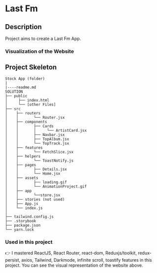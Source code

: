 # Last Fm

<!-- ### Check The Live Website ➡️ [Live Website](https://sekunev-last-fm.netlify.app/) -->

## Description

Project aims to create a Last Fm App.

### Visualization of the Website

<!-- ![image](https://github.com/Sekunev/last-fm/blob/main/src/assest/AnimationProject.gif) -->

## Project Skeleton

```
Stock App (folder)
|
|----readme.md
SOLUTION
├── public
│     ├── index.html
│     └── [other Files]
├── src
│    ├── routers
│    │       └── Router.jsx
│    ├── components
│    │       ├── Cards
│    │       │     └── ArtistCard.jsx
│    │       ├── Navbar.jsx
│    │       ├── TopAlbum.jsx
│    │       └── TopTrack.jsx
│    ├── features
│    │       └── FetchSlice.jsx
│    ├── helpers
│    │       └── ToastNotify.js
│    ├── pages
│    │       ├── Details.jsx
│    │       └── Home.jsx
│    ├── assets
│    │       ├── loading.gif
│    │       └── AnimationProject.gif
│    ├── app
│    │       └──store.jsx
│    ├── stories (not used)
│    ├── App.js
│    └── index.js
│
├── tailwind.config.js
├── .storybook
├── package.json
└── yarn.lock
```

### Used in this project

👉 I mastered ReactJS, React Router, react-dom, Reduxjs/toolkit, redux-persist, axios, Tailwind, Darkmode, infinite scroll, toastify features in this project. You can see the visual representation of the website above.
